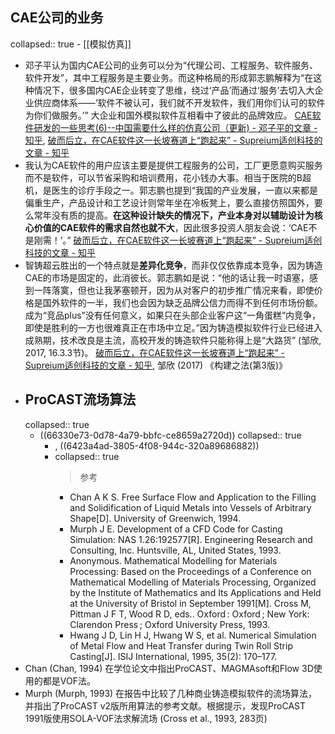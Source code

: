 ## CAE公司的业务
collapsed:: true
	- [[模拟仿真]]
- 邓子平认为国内CAE公司的业务可以分为“代理公司、工程服务、软件服务、软件开发”，其中工程服务是主要业务。而这种格局的形成郭志鹏解释为“在这种情况下，很多国内CAE企业转变了思维，绕过‘产品’而通过‘服务’去切入大企业供应商体系——‘软件不被认可，我们就不开发软件，我们用你们认可的软件为你们做服务。’” 大企业和国外模拟软件互相看中了彼此的品牌效应。 [CAE软件研发的一些思考(6)--中国需要什么样的仿真公司（更新) - 邓子平的文章 - 知乎](https://zhuanlan.zhihu.com/p/438609858), [破而后立，在CAE软件这一长坡赛道上“跑起来” - Supreium适创科技的文章 - 知乎](https://zhuanlan.zhihu.com/p/474149069)
- 我认为CAE软件的用户应该主要是提供工程服务的公司，工厂更愿意购买服务而不是软件，可以节省采购和培训费用，花小钱办大事。相当于医院的B超机，是医生的诊疗手段之一。郭志鹏也提到“我国的产业发展，一直以来都是偏重生产，产品设计和工艺设计则常年坐在冷板凳上，要么直接仿照国外，要么常年没有质的提高。**在这种设计缺失的情况下，产业本身对以辅助设计为核心价值的CAE软件的需求自然也就不大**，因此很多投资人朋友会说：‘CAE不是刚需！’。” [破而后立，在CAE软件这一长坡赛道上“跑起来” - Supreium适创科技的文章 - 知乎](https://zhuanlan.zhihu.com/p/474149069)
- 智铸超云胜出的一个特点就是**差异化竞争**，而非仅仅依靠成本竞争，因为铸造CAE的市场是固定的，此消彼长。郭志鹏如是说：“他的话让我一时语塞，感到一阵落寞，但也让我茅塞顿开，因为从对客户的初步推广情况来看，即使价格是国外软件的一半，我们也会因为缺乏品牌公信力而得不到任何市场份额。成为“竞品plus”没有任何意义，如果只在头部企业客户这“一角蛋糕”内竞争，即使是胜利的一方也很难真正在市场中立足。”因为铸造模拟软件行业已经进入成熟期，技术改良是主流，高校开发的铸造软件只能称得上是“大路货” (邹欣, 2017, 16.3.3节)。 [破而后立，在CAE软件这一长坡赛道上“跑起来” - Supreium适创科技的文章 - 知乎](https://zhuanlan.zhihu.com/p/474149069), 邹欣 (2017) 《构建之法(第3版)》
- ## ProCAST流场算法
  collapsed:: true
	- ((66330e73-0d78-4a79-bbfc-ce8659a2720d))
	  collapsed:: true
		- , ((6423a4ad-3805-4f08-944c-320a89686882))
		- collapsed:: true
		  >参考
			- Chan A K S. Free Surface Flow and Application to the Filling and Solidification of Liquid Metals into Vessels of Arbitrary Shape[D]. University of Greenwich, 1994.
			- Murph J E. Development of a CFD Code for Casting Simulation: NAS 1.26:192577[R]. Engineering Research and Consulting, Inc. Huntsville, AL, United States, 1993.
			- Anonymous. Mathematical Modelling for Materials Processing: Based on the Proceedings of a Conference on Mathematical Modelling of Materials Processing, Organized by the Institute of Mathematics and Its Applications and Held at the University of Bristol in September 1991[M]. Cross M, Pittman J F T, Wood R D, eds.. Oxford : Oxford ; New York: Clarendon Press ; Oxford University Press, 1993.
			- Hwang J D, Lin H J, Hwang W S, et al. Numerical Simulation of Metal Flow and Heat Transfer during Twin Roll Strip Casting[J]. ISIJ International, 1995, 35(2): 170–177.
- Chan (Chan, 1994) 在学位论文中指出ProCAST、MAGMAsoft和Flow 3D使用的都是VOF法。
- Murph (Murph, 1993) 在报告中比较了几种商业铸造模拟软件的流场算法，并指出了ProCAST v2版所用算法的参考文献。根据提示，发现ProCAST 1991版使用SOLA-VOF法求解流场 (Cross et al., 1993, 283页)